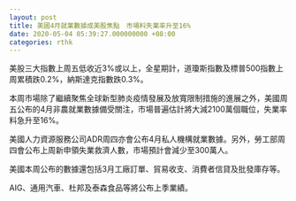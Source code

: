 ```yaml
---
layout: post
title: 美國4月就業數據成美股焦點　市場料失業率升至16%
date: 2020-05-04 05:39:27.000000000 +08:00
categories: rthk
---
```


美股三大指數上周五低收近3%或以上，全星期計，道瓊斯指數及標普500指數上周累積跌0.2%，納斯達克指數跌0.3%。

本周市場除了繼續聚焦全球新型肺炎疫情發展及放寬限制措施的進展之外，美國周五公布的4月非農就業數據備受關注，市場普遍估計將大減2100萬個職位，失業率料急升至16%。

美國人力資源服務公司ADR周四亦會公布4月私人機構就業數據。另外，勞工部周四會公布上周新申領失業救濟人數，市場預計會減少至300萬人。

美國本周公布的數據還包括3月工廠訂單、貿易收支、消費者信貸及批發庫存等。

AIG、通用汽車、杜邦及泰森食品等將公布上季業績。
